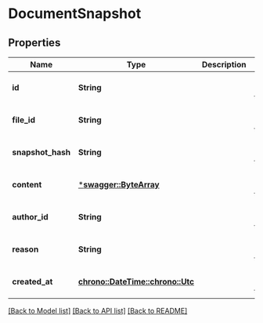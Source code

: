 # DocumentSnapshot

## Properties
Name | Type | Description | Notes
------------ | ------------- | ------------- | -------------
**id** | **String** |  | [optional] [default to None]
**file_id** | **String** |  | [optional] [default to None]
**snapshot_hash** | **String** |  | [optional] [default to None]
**content** | [***swagger::ByteArray**](ByteArray.md) |  | [optional] [default to None]
**author_id** | **String** |  | [optional] [default to None]
**reason** | **String** |  | [optional] [default to None]
**created_at** | [**chrono::DateTime::<chrono::Utc>**](DateTime.md) |  | [optional] [default to None]

[[Back to Model list]](../README.md#documentation-for-models) [[Back to API list]](../README.md#documentation-for-api-endpoints) [[Back to README]](../README.md)


